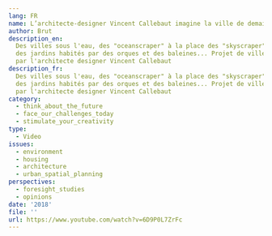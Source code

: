 ```yaml
---
lang: FR
name: L’architecte-designer Vincent Callebaut imagine la ville de demain
author: Brut
description_en:
  Des villes sous l'eau, des "oceanscraper" à la place des "skyscraper",
  des jardins habités par des orques et des baleines... Projet de villes futuristes
  par l'architecte designer Vincent Callebaut
description_fr:
  Des villes sous l'eau, des "oceanscraper" à la place des "skyscraper",
  des jardins habités par des orques et des baleines... Projet de villes futuristes
  par l'architecte designer Vincent Callebaut
category:
  - think_about_the_future
  - face_our_challenges_today
  - stimulate_your_creativity
type:
  - Video
issues:
  - environment
  - housing
  - architecture
  - urban_spatial_planning
perspectives:
  - foresight_studies
  - opinions
date: '2018'
file: ''
url: https://www.youtube.com/watch?v=6D9P0L7ZrFc
---
```

